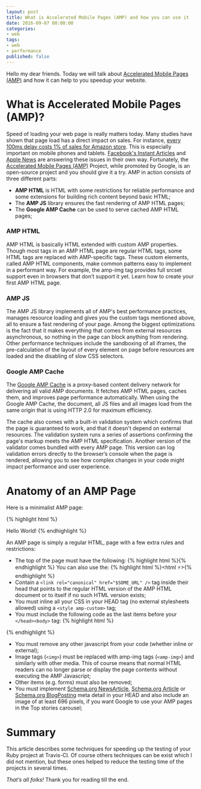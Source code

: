 ```yaml
---
layout: post
title: What is Accelerated Mobile Pages (AMP) and how you can use it
date: 2016-09-07 00:00:00
categories:
- web
tags:
- web
- performance
published: false
---
```

Hello my dear friends. Today we will talk about [Accelerated Mobile Pages (AMP)](https://www.ampproject.org/) and how it can help to you speedup your website.

# What is Accelerated Mobile Pages (AMP)?

Speed of loading your web page is really matters today. Many studies have shown that page load has a direct impact on sales. For instance, [every 100ms delay costs 1% of sales for Amazon store](http://www.gduchamp.com/media/StanfordDataMining.2006-11-28.pdf). This is especially important on mobile phones and tablets. [Facebook's Instant Articles](https://instantarticles.fb.com/) and [Apple News](https://www.apple.com/news/) are answering these issues in their own way. Fortunately, the [Accelerated Mobile Pages (AMP)](https://www.ampproject.org/) Project, while promoted by Google, is an open-source project and you should give it a try. AMP in action consists of three different parts:

 * **AMP HTML** is HTML with some restrictions for reliable performance and some extensions for building rich content beyond basic HTML;
 * The **AMP JS** library ensures the fast rendering of AMP HTML pages;
 * The **Google AMP Cache** can be used to serve cached AMP HTML pages;

### AMP HTML

AMP HTML is basically HTML extended with custom AMP properties. Though most tags in an AMP HTML page are regular HTML tags, some HTML tags are replaced with AMP-specific tags. These custom elements, called AMP HTML components, make common patterns easy to implement in a performant way. For example, the amp-img tag provides full srcset support even in browsers that don’t support it yet. Learn how to create your first AMP HTML page.

### AMP JS

The AMP JS library implements all of AMP's best performance practices, manages resource loading and gives you the custom tags mentioned above, all to ensure a fast rendering of your page. Among the biggest optimizations is the fact that it makes everything that comes from external resources asynchronous, so nothing in the page can block anything from rendering. Other performance techniques include the sandboxing of all iframes, the pre-calculation of the layout of every element on page before resources are loaded and the disabling of slow CSS selectors.

### Google AMP Cache

The [Google AMP Cache](https://developers.google.com/amp/cache/) is a proxy-based content delivery network for delivering all valid AMP documents. It fetches AMP HTML pages, caches them, and improves page performance automatically. When using the Google AMP Cache, the document, all JS files and all images load from the same origin that is using HTTP 2.0 for maximum efficiency.

The cache also comes with a built-in validation system which confirms that the page is guaranteed to work, and that it doesn't depend on external resources. The validation system runs a series of assertions confirming the page's markup meets the AMP HTML specification. Another version of the validator comes bundled with every AMP page. This version can log validation errors directly to the browser’s console when the page is rendered, allowing you to see how complex changes in your code might impact performance and user experience.

# Anatomy of an AMP Page

Here is a minimalist AMP page:

{% highlight html %}
<!doctype html>
<html amp>
 <head>
   <meta charset="utf-8">
   <link rel="canonical" href="hello-world.html">
   <meta name="viewport" content="width=device-width,minimum-scale=1,initial-scale=1">
   <style amp-boilerplate>body{-webkit-animation:-amp-start 8s steps(1,end) 0s 1 normal both;-moz-animation:-amp-start 8s steps(1,end) 0s 1 normal both;-ms-animation:-amp-start 8s steps(1,end) 0s 1 normal both;animation:-amp-start 8s steps(1,end) 0s 1 normal both}@-webkit-keyframes -amp-start{from{visibility:hidden}to{visibility:visible}}@-moz-keyframes -amp-start{from{visibility:hidden}to{visibility:visible}}@-ms-keyframes -amp-start{from{visibility:hidden}to{visibility:visible}}@-o-keyframes -amp-start{from{visibility:hidden}to{visibility:visible}}@keyframes -amp-start{from{visibility:hidden}to{visibility:visible}}</style><noscript><style amp-boilerplate>body{-webkit-animation:none;-moz-animation:none;-ms-animation:none;animation:none}</style></noscript>
   <script async src="https://cdn.ampproject.org/v0.js"></script>
 </head>
 <body>Hello World!</body>
</html>
{% endhighlight %}

An AMP page is simply a regular HTML, page with a few extra rules and restrictions:

 * The top of the page must have the following:
 {% highlight html %}<html amp>{% endhighlight %}
 You can also use the:
 {% highlight html %}<html ⚡>{% endhighlight %}
 * Contain a `<link rel="canonical" href="$SOME_URL" />` tag inside their head that points to the regular HTML version of the AMP HTML document or to itself if no such HTML version exists;
 * You must inline all your CSS in your HEAD tag (no external stylesheets allowed) using a `<style amp-custom>` tag;
 * You must include the following code as the last items before your `</head><body>` tag:
 {% highlight html %}
<style amp-boilerplate>body{-webkit-animation:-amp-start 8s steps(1,end) 0s 1 normal both;-moz-animation:-amp-start 8s steps(1,end) 0s 1 normal both;-ms-animation:-amp-start 8s steps(1,end) 0s 1 normal both;animation:-amp-start 8s steps(1,end) 0s 1 normal both}@-webkit-keyframes -amp-start{from{visibility:hidden}to{visibility:visible}}@-moz-keyframes -amp-start{from{visibility:hidden}to{visibility:visible}}@-ms-keyframes -amp-start{from{visibility:hidden}to{visibility:visible}}@-o-keyframes -amp-start{from{visibility:hidden}to{visibility:visible}}@keyframes -amp-start{from{visibility:hidden}to{visibility:visible}}</style><noscript><style amp-boilerplate>body{-webkit-animation:none;-moz-animation:none;-ms-animation:none;animation:none}</style></noscript>
<script async src="https://cdn.ampproject.org/v0.js"></script>{% endhighlight %}
 * You must remove any other javascript from your code (whether inline or external);
 * Image tags (`<img>`) must be replaced with amp-img tags (`<amp-img>`) and similarly with other media. This of course means that normal HTML readers can no longer parse or display the page contents without executing the AMP Javascript;
 * Other items (e.g. forms) must also be removed;
 * You must implement [Schema.org NewsArticle](http://schema.org/NewsArticle), [Schema.org Article](http://schema.org/Article) or [Schema.org BlogPosting](http://schema.org/BlogPosting) meta detail in your HEAD and also include an image of at least 696 pixels, if you want Google to use your AMP pages in the Top stories carousel;





# Summary

This article describes some techniques for speeding up the testing of your Ruby project at Travis-CI. Of course others techniques can be exist which I did not mention, but these ones helped to reduce the testing time of the projects in several times.

*That’s all folks!* Thank you for reading till the end.